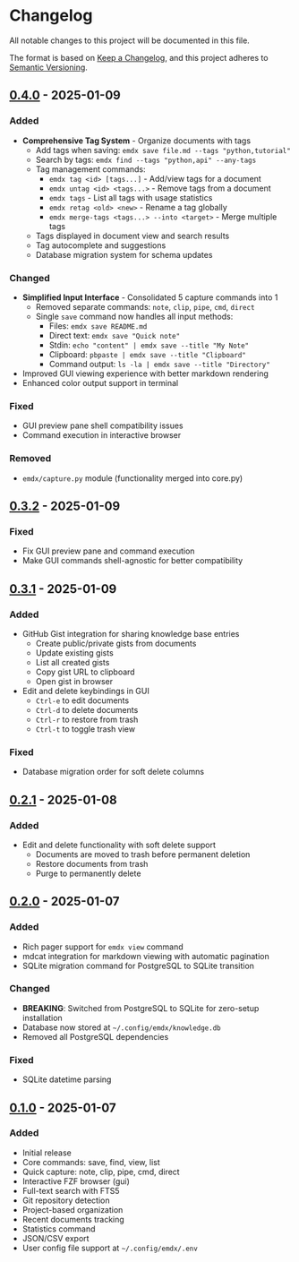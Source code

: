 # Changelog

All notable changes to this project will be documented in this file.

The format is based on [Keep a Changelog](https://keepachangelog.com/en/1.0.0/),
and this project adheres to [Semantic Versioning](https://semver.org/spec/v2.0.0.html).

## [0.4.0] - 2025-01-09

### Added
- **Comprehensive Tag System** - Organize documents with tags
  - Add tags when saving: `emdx save file.md --tags "python,tutorial"`
  - Search by tags: `emdx find --tags "python,api" --any-tags`
  - Tag management commands:
    - `emdx tag <id> [tags...]` - Add/view tags for a document
    - `emdx untag <id> <tags...>` - Remove tags from a document
    - `emdx tags` - List all tags with usage statistics
    - `emdx retag <old> <new>` - Rename a tag globally
    - `emdx merge-tags <tags...> --into <target>` - Merge multiple tags
  - Tags displayed in document view and search results
  - Tag autocomplete and suggestions
  - Database migration system for schema updates

### Changed
- **Simplified Input Interface** - Consolidated 5 capture commands into 1
  - Removed separate commands: `note`, `clip`, `pipe`, `cmd`, `direct`
  - Single `save` command now handles all input methods:
    - Files: `emdx save README.md`
    - Direct text: `emdx save "Quick note"`
    - Stdin: `echo "content" | emdx save --title "My Note"`
    - Clipboard: `pbpaste | emdx save --title "Clipboard"`
    - Command output: `ls -la | emdx save --title "Directory"`
- Improved GUI viewing experience with better markdown rendering
- Enhanced color output support in terminal

### Fixed
- GUI preview pane shell compatibility issues
- Command execution in interactive browser

### Removed
- `emdx/capture.py` module (functionality merged into core.py)

## [0.3.2] - 2025-01-09

### Fixed
- Fix GUI preview pane and command execution
- Make GUI commands shell-agnostic for better compatibility

## [0.3.1] - 2025-01-09

### Added
- GitHub Gist integration for sharing knowledge base entries
  - Create public/private gists from documents
  - Update existing gists
  - List all created gists
  - Copy gist URL to clipboard
  - Open gist in browser
- Edit and delete keybindings in GUI
  - `Ctrl-e` to edit documents
  - `Ctrl-d` to delete documents
  - `Ctrl-r` to restore from trash
  - `Ctrl-t` to toggle trash view

### Fixed
- Database migration order for soft delete columns

## [0.2.1] - 2025-01-08

### Added
- Edit and delete functionality with soft delete support
  - Documents are moved to trash before permanent deletion
  - Restore documents from trash
  - Purge to permanently delete

## [0.2.0] - 2025-01-07

### Added
- Rich pager support for `emdx view` command
- mdcat integration for markdown viewing with automatic pagination
- SQLite migration command for PostgreSQL to SQLite transition

### Changed
- **BREAKING**: Switched from PostgreSQL to SQLite for zero-setup installation
- Database now stored at `~/.config/emdx/knowledge.db`
- Removed all PostgreSQL dependencies

### Fixed
- SQLite datetime parsing

## [0.1.0] - 2025-01-07

### Added
- Initial release
- Core commands: save, find, view, list
- Quick capture: note, clip, pipe, cmd, direct
- Interactive FZF browser (gui)
- Full-text search with FTS5
- Git repository detection
- Project-based organization
- Recent documents tracking
- Statistics command
- JSON/CSV export
- User config file support at `~/.config/emdx/.env`

[0.4.0]: https://github.com/arockwell/emdx/compare/v0.3.2...v0.4.0
[0.3.2]: https://github.com/arockwell/emdx/compare/v0.3.1...v0.3.2
[0.3.1]: https://github.com/arockwell/emdx/compare/v0.2.1...v0.3.1
[0.2.1]: https://github.com/arockwell/emdx/compare/v0.2.0...v0.2.1
[0.2.0]: https://github.com/arockwell/emdx/compare/v0.1.0...v0.2.0
[0.1.0]: https://github.com/arockwell/emdx/releases/tag/v0.1.0